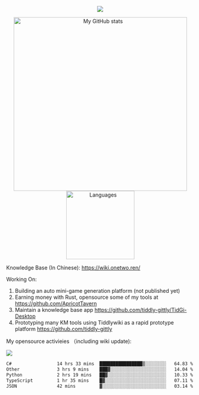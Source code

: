 <a href="https://github.com/linonetwo">
    <p align="center">
        <img src="https://github-profile-trophy.vercel.app/?username=linonetwo&column=7&theme=onedark"/>
    </p>
</a>
<a align="center" href="https://github.com/linonetwo">
  <p align="center">
    <img src="https://github-readme-stats.vercel.app/api?username=linonetwo&show_icons=true&count_private=true" alt="My GitHub stats" width="465"/>
    <img src="https://github-readme-stats.vercel.app/api/top-langs/?username=linonetwo&layout=compact&langs_count=10" alt="Languages" height="183">
  </p>
</a>

Knowledge Base (In Chinese): https://wiki.onetwo.ren/

Working On: 

1. Building an auto mini-game generation platform (not published yet)
1. Earning money with Rust, opensource some of my tools at https://github.com/ApricotTavern
1. Maintain a knowledge base app https://github.com/tiddly-gittly/TidGi-Desktop
1. Prototyping many KM tools using Tiddlywiki as a rapid prototype platform https://github.com/tiddly-gittly

My opensource activieies （including wiki update):

![](https://visitor-badge.glitch.me/badge?page_id=linonetwo.linonetwo)

<!--START_SECTION:waka-->

```txt
C#                 14 hrs 33 mins  ████████████████▒░░░░░░░░   64.83 %
Other              3 hrs 9 mins    ███▓░░░░░░░░░░░░░░░░░░░░░   14.04 %
Python             2 hrs 19 mins   ██▓░░░░░░░░░░░░░░░░░░░░░░   10.33 %
TypeScript         1 hr 35 mins    █▓░░░░░░░░░░░░░░░░░░░░░░░   07.11 %
JSON               42 mins         ▓░░░░░░░░░░░░░░░░░░░░░░░░   03.14 %
```

<!--END_SECTION:waka-->
